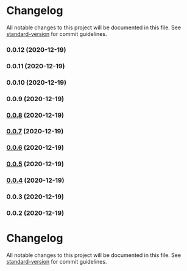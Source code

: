 # Changelog

All notable changes to this project will be documented in this file. See [standard-version](https://github.com/conventional-changelog/standard-version) for commit guidelines.

### 0.0.12 (2020-12-19)

### 0.0.11 (2020-12-19)

### 0.0.10 (2020-12-19)

### 0.0.9 (2020-12-19)

### [0.0.8](https://github.com/huynhhuyhiep/doopage-component/compare/v0.0.7...v0.0.8) (2020-12-19)

### [0.0.7](https://github.com/huynhhuyhiep/doopage-component/compare/v0.0.6...v0.0.7) (2020-12-19)

### [0.0.6](https://github.com/huynhhuyhiep/doopage-component/compare/v0.0.5...v0.0.6) (2020-12-19)

### [0.0.5](https://github.com/huynhhuyhiep/doopage-component/compare/v0.0.4...v0.0.5) (2020-12-19)

### [0.0.4](https://github.com/huynhhuyhiep/doopage-component/compare/v0.0.3...v0.0.4) (2020-12-19)

### 0.0.3 (2020-12-19)

### 0.0.2 (2020-12-19)

# Changelog

All notable changes to this project will be documented in this file. See [standard-version](https://github.com/conventional-changelog/standard-version) for commit guidelines.

